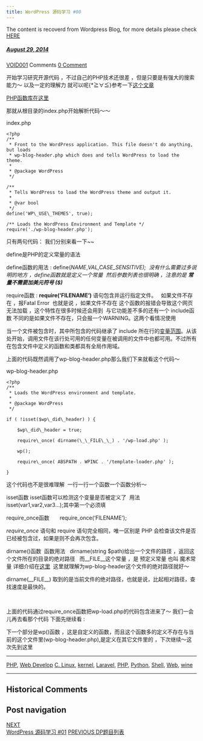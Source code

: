 ```yaml
---
title: WordPress 源码学习 #00
---
```

The content is recoverd from Wordpress Blog, for more details please check [HERE](recover-my-blog)



#####  [August 29, 2014](https://web.archive.org/web/20201204194958/https://void-shana.moe/webdev/wordpress-%e6%ba%90%e7%a0%81%e5%ad%a6%e4%b9%a0-00.html "2:57 pm") 
[VOID001](https://web.archive.org/web/20201204194958/https://void-shana.moe/author/void001 "View all posts by VOID001") Comments  [0 Comment](https://web.archive.org/web/20201204194958/https://void-shana.moe/webdev/wordpress-%e6%ba%90%e7%a0%81%e5%ad%a6%e4%b9%a0-00.html#respond)





开始学习研究开源代码 ，不过自己的PHP技术还很差 ，但是只要是有强大的搜索能力～ 以及一定的理解力 就可以呢{*≧∀≦}参考一下[这个文章](https://web.archive.org/web/20201204194958/http://blog.csdn.net/liujiyong7/article/details/8037843)


[PHP函数库在这里](https://web.archive.org/web/20201204194958/https://php.net/manual/zh/)


那就从根目录的index.php开始解析代码～～


index.php



```
<?php
/**
 * Front to the WordPress application. This file doesn't do anything, but loads
 * wp-blog-header.php which does and tells WordPress to load the theme.
 *
 * @package WordPress
 */

/**
 * Tells WordPress to load the WordPress theme and output it.
 *
 * @var bool
 */
define('WP\_USE\_THEMES', true);

/** Loads the WordPress Environment and Template */
require('./wp-blog-header.php');
```

只有两句代码： 我们分别来看一下~~


define是PHP的定义常量的语法


define函数的用法 : define(*NAME*,*VAL,CASE\_SENSITIVE);  没有什么需要过多说明的地方 ，define函数就是定义一个常量  然后参数列表也很明确 ，注意的是 **常量不需要加美元符号 ($)*** 


require函数 : **require(‘FILENAME’)** 语句包含并运行指定文件。   如果文件不存在 ，报Fatal Error  也就是说 ，如果文件不存在 这个函数的报错会导致这个网页无法加载 ，这个特性在很多时候还会用到  与它功能差不多的还有一个 include函数 不同的是如果文件不存在，只会报一个WARNING。这两个看情况使用


当一个文件被包含时，其中所包含的代码继承了 include 所在行的[变量范围](https://web.archive.org/web/20201204194958/https://php.net/manual/zh/language.variables.scope.php)。从该处开始，调用文件在该行处可用的任何变量在被调用的文件中也都可用。不过所有在包含文件中定义的函数和类都具有全局作用域。


上面的代码既然调用了wp-blog-header.php那么我们下来就看这个代码～


wp-blog-header.php



```
<?php
/**
 * Loads the WordPress environment and template.
 *
 * @package WordPress
 */

if ( !isset($wp\_did\_header) ) {

    $wp\_did\_header = true;

    require\_once( dirname(\_\_FILE\_\_) . '/wp-load.php' );

    wp();

    require\_once( ABSPATH . WPINC . '/template-loader.php' );

}
```

这个代码也不是很难理解  一行一行一个函数一个函数分析～


isset函数 isset函数可以检测这个变量是否被定义了  用法 isset(var1,var2,var3…);其中第一个必须填


require\_once函数       require\_once(‘FILENAME’);


*require\_once* 语句和 require 语句完全相同，唯一区别是 PHP 会检查该文件是否已经被包含过，如果是则不会再次包含。


dirname()函数  函数用法   dirname(string $path)给出一个文件的路径 ，返回这个文件所在的目录的绝对路径   而\_\_FILE\_\_这个常量 ，是 预定义常量 也叫 魔术常量 详细介绍在[这里](https://web.archive.org/web/20201204194958/https://php.net/manual/zh/language.constants.predefined.php)  这里就理解为wp-blog-header这个文件的绝对路径就好～


dirname(\_\_FILE\_\_) 取到的是当前文件的绝对路径，也就是说，比起相对路径，查找速度是最快的。


 


上面的代码通过require\_once函数把wp-load.php的代码包含进来了～ 我们一会儿再去看那个代码 下面先继续看 :


下一个部分是wp()函数 ，这是自定义的函数，而且这个函数多的定义不存在与当前的这个文件里(wp-blog-header.php),是定义在其它文件里的 ，下次继续～这次先到这里






---


[PHP](https://web.archive.org/web/20201204194958/https://void-shana.moe/category/webdev/php), [Web Develop](https://web.archive.org/web/20201204194958/https://void-shana.moe/category/webdev) [C. Linux](https://web.archive.org/web/20201204194958/https://void-shana.moe/tag/c-linux), [kernel](https://web.archive.org/web/20201204194958/https://void-shana.moe/tag/kernel), [Laravel](https://web.archive.org/web/20201204194958/https://void-shana.moe/tag/laravel), [PHP](https://web.archive.org/web/20201204194958/https://void-shana.moe/tag/php), [Python](https://web.archive.org/web/20201204194958/https://void-shana.moe/tag/python), [Shell](https://web.archive.org/web/20201204194958/https://void-shana.moe/tag/shell), [Web](https://web.archive.org/web/20201204194958/https://void-shana.moe/tag/web), [wine](https://web.archive.org/web/20201204194958/https://void-shana.moe/tag/wine) 






------------------------
## Historical Comments
Post navigation
---------------
[NEXT  
WordPress 源码学习 #01](https://web.archive.org/web/20201204194958/https://void-shana.moe/webdev/wordpress-%e6%ba%90%e7%a0%81%e5%ad%a6%e4%b9%a0-01.html)
[PREVIOUS 
DP题目列表](https://web.archive.org/web/20201204194958/https://void-shana.moe/acmalgo/dp%e9%a2%98%e7%9b%ae%e5%88%97%e8%a1%a8.html)

            